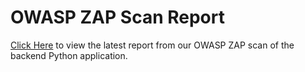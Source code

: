 # OWASP ZAP Scan Report

[Click Here](owasp_report.html) to view the latest report from our 
OWASP ZAP scan of the backend Python application.